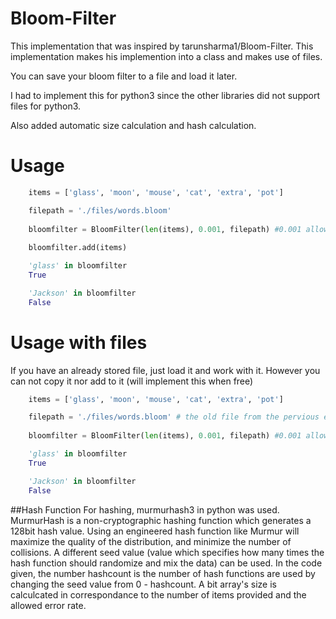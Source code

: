 # Bloom-Filter

This implementation that was inspired by tarunsharma1/Bloom-Filter.
This implementation makes his implemention into a class and makes use of files.

You can save your bloom filter to a file and load it later.

I had to implement this for python3 since the other libraries did not support files for python3.

Also added automatic size calculation and hash calculation. 

# Usage
```python
	items = ['glass', 'moon', 'mouse', 'cat', 'extra', 'pot']

	filepath = './files/words.bloom'
	
	bloomfilter = BloomFilter(len(items), 0.001, filepath) #0.001 allowed error rate
	
	bloomfilter.add(items)

	'glass' in bloomfilter
	True

	'Jackson' in bloomfilter
	False

```

# Usage with files
If you have an already stored file, just load it and work with it. However you can not copy it nor add to it (will implement this when free)
```python
	items = ['glass', 'moon', 'mouse', 'cat', 'extra', 'pot']

	filepath = './files/words.bloom' # the old file from the pervious example
	
	bloomfilter = BloomFilter(len(items), 0.001, filepath) #0.001 allowed error rate

	'glass' in bloomfilter
	True

	'Jackson' in bloomfilter
	False

```

##Hash Function 
For hashing, murmurhash3 in python was used. MurmurHash is a non-cryptographic hashing function which generates a 128bit hash value. Using an engineered hash function like Murmur will maximize the quality of the distribution, and minimize the number of collisions. A different seed value (value which specifies how many times the hash function should randomize and mix the data)
can be used. In the code given, the number hashcount is the number of hash functions are used by changing the seed value from 0 - hashcount. A bit array's size is calculcated in correspondance to the number of items provided and the allowed error rate.